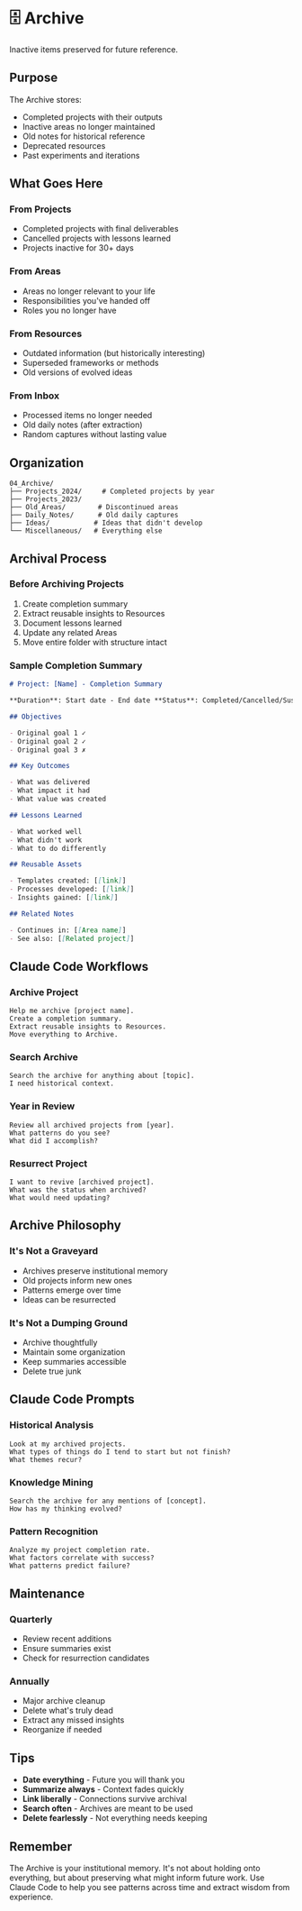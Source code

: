 # 🗄️ Archive

Inactive items preserved for future reference.

## Purpose

The Archive stores:

- Completed projects with their outputs
- Inactive areas no longer maintained
- Old notes for historical reference
- Deprecated resources
- Past experiments and iterations

## What Goes Here

### From Projects

- Completed projects with final deliverables
- Cancelled projects with lessons learned
- Projects inactive for 30+ days

### From Areas

- Areas no longer relevant to your life
- Responsibilities you've handed off
- Roles you no longer have

### From Resources

- Outdated information (but historically interesting)
- Superseded frameworks or methods
- Old versions of evolved ideas

### From Inbox

- Processed items no longer needed
- Old daily notes (after extraction)
- Random captures without lasting value

## Organization

```
04_Archive/
├── Projects_2024/     # Completed projects by year
├── Projects_2023/
├── Old_Areas/        # Discontinued areas
├── Daily_Notes/      # Old daily captures
├── Ideas/           # Ideas that didn't develop
└── Miscellaneous/   # Everything else
```

## Archival Process

### Before Archiving Projects

1. Create completion summary
2. Extract reusable insights to Resources
3. Document lessons learned
4. Update any related Areas
5. Move entire folder with structure intact

### Sample Completion Summary

```markdown
# Project: [Name] - Completion Summary

**Duration**: Start date - End date **Status**: Completed/Cancelled/Suspended

## Objectives

- Original goal 1 ✓
- Original goal 2 ✓
- Original goal 3 ✗

## Key Outcomes

- What was delivered
- What impact it had
- What value was created

## Lessons Learned

- What worked well
- What didn't work
- What to do differently

## Reusable Assets

- Templates created: [[link]]
- Processes developed: [[link]]
- Insights gained: [[link]]

## Related Notes

- Continues in: [[Area name]]
- See also: [[Related project]]
```

## Claude Code Workflows

### Archive Project

```
Help me archive [project name].
Create a completion summary.
Extract reusable insights to Resources.
Move everything to Archive.
```

### Search Archive

```
Search the archive for anything about [topic].
I need historical context.
```

### Year in Review

```
Review all archived projects from [year].
What patterns do you see?
What did I accomplish?
```

### Resurrect Project

```
I want to revive [archived project].
What was the status when archived?
What would need updating?
```

## Archive Philosophy

### It's Not a Graveyard

- Archives preserve institutional memory
- Old projects inform new ones
- Patterns emerge over time
- Ideas can be resurrected

### It's Not a Dumping Ground

- Archive thoughtfully
- Maintain some organization
- Keep summaries accessible
- Delete true junk

## Claude Code Prompts

### Historical Analysis

```
Look at my archived projects.
What types of things do I tend to start but not finish?
What themes recur?
```

### Knowledge Mining

```
Search the archive for any mentions of [concept].
How has my thinking evolved?
```

### Pattern Recognition

```
Analyze my project completion rate.
What factors correlate with success?
What patterns predict failure?
```

## Maintenance

### Quarterly

- Review recent additions
- Ensure summaries exist
- Check for resurrection candidates

### Annually

- Major archive cleanup
- Delete what's truly dead
- Extract any missed insights
- Reorganize if needed

## Tips

- **Date everything** - Future you will thank you
- **Summarize always** - Context fades quickly
- **Link liberally** - Connections survive archival
- **Search often** - Archives are meant to be used
- **Delete fearlessly** - Not everything needs keeping

## Remember

The Archive is your institutional memory. It's not about holding onto
everything, but about preserving what might inform future work. Use Claude Code
to help you see patterns across time and extract wisdom from experience.
